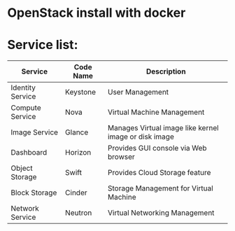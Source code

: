 # OpenStack install with docker

# Service list:

| Service | Code Name | Description |
| --- | --- | --- |
| Identity Service | Keystone | User Management |
| Compute Service | Nova | Virtual Machine Management |
| Image Service | Glance | Manages Virtual image like kernel image or disk image |
| Dashboard | Horizon | Provides GUI console via Web browser |
| Object Storage | Swift | Provides Cloud Storage feature |
| Block Storage | Cinder | Storage Management for Virtual Machine |
| Network Service | Neutron | Virtual Networking Management |
